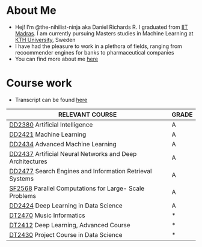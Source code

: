 # About Me
- Hej! I’m @the-nihilist-ninja aka Daniel Richards R. I graduated from [IIT Madras](https://www.iitm.ac.in/). I am currently pursuing Masters studies in Machine Learning at [KTH University](https://www.kth.se/), Sweden
- I have had the pleasure to work in a plethora of fields, ranging from recoommender engines for banks to pharmaceutical companies
- You can find more about me [here](https://www.linkedin.com/in/daniel-richards-r-892820115/)

# Course work
- Transcript can be found [here](Grades.pdf)

|**RELEVANT COURSE**|**GRADE**|
|---|---|
|[DD2380](https://www.kth.se/student/kurser/kurs/DD2380?l=en) Artificial Intelligence|A|
|[DD2421](https://www.kth.se/student/kurser/kurs/DD2421?l=en) Machine Learning|A|
|[DD2434](https://www.kth.se/student/kurser/kurs/DD2434?l=en) Advanced Machine Learning|A|
|[DD2437](https://www.kth.se/student/kurser/kurs/DD2437?l=en) Artificial Neural Networks and Deep Architectures|A|
|[DD2477](https://www.kth.se/student/kurser/kurs/DD2477?l=en) Search Engines and Information Retrieval Systems|A|
|[SF2568](https://www.kth.se/student/kurser/kurs/DD2568?l=en) Parallel Computations for Large- Scale Problems|A|
|[DD2424](https://www.kth.se/student/kurser/kurs/DD2424?l=en) Deep Learning in Data Science|A|
|[DT2470](https://www.kth.se/student/kurser/kurs/DD2470?l=en) Music Informatics|\*|
|[DT2412](https://www.kth.se/student/kurser/kurs/DD2412?l=en) Deep Learning, Advanced Course|\*|
|[DT2430](https://www.kth.se/student/kurser/kurs/DD2430?l=en) Project Course in Data Science|\*|
